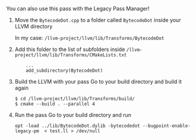 You can also use this pass with the Legacy Pass Manager!

1. Move the `BytecodeDot.cpp` to a folder called `BytecodeDot` inside your LLVM directory

    In my case:
    ```/llvm-project/llvm/lib/Transforms/BytecodeDot```
2. Add this folder to the list of subfolders inside ```/llvm-project/llvm/lib/Transforms/CMakeLists.txt```
    ```
        ...
        add_subdirectory(BytecodeDot)
    ```
3. Build the LLVM with your pass
    Go to your build directory and build it again
    ```shell
    $ cd /llvm-project/llvm/lib/Transforms/build/
    $ cmake --build . --parallel 4
    ```
4. Run the pass
    Go to your build directory and run
    ```shell
    opt -load ../lib/BytecodeDot.dylib -bytecodedot --bugpoint-enable-legacy-pm  < test.ll > /dev/null
    ```
